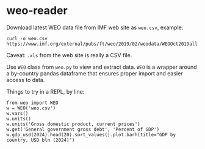 # weo-reader


Download latest WEO data file from IMF web site as `weo.csv`, example:

```
curl -o weo.csv https://www.imf.org/external/pubs/ft/weo/2019/02/weodata/WEOOct2019all.xls
```

Caveat: `.xls` from the web site is really a CSV file.

Use `WEO` class from `weo.py` to view and extract data. `WEO` is a wrapper around a by-country pandas dataframe that ensures proper import and easier access to data.

Things to try in a REPL, by line:

```
from weo import WEO
w = WEO('weo.csv') 
w.vars()
w.units()    
w.units('Gross domestic product, current prices')
w.get('General government gross debt', 'Percent of GDP')
w.gdp_usd(2024).head(20).sort_values().plot.barh(title="GDP by country, USD bln (2024)")
```
